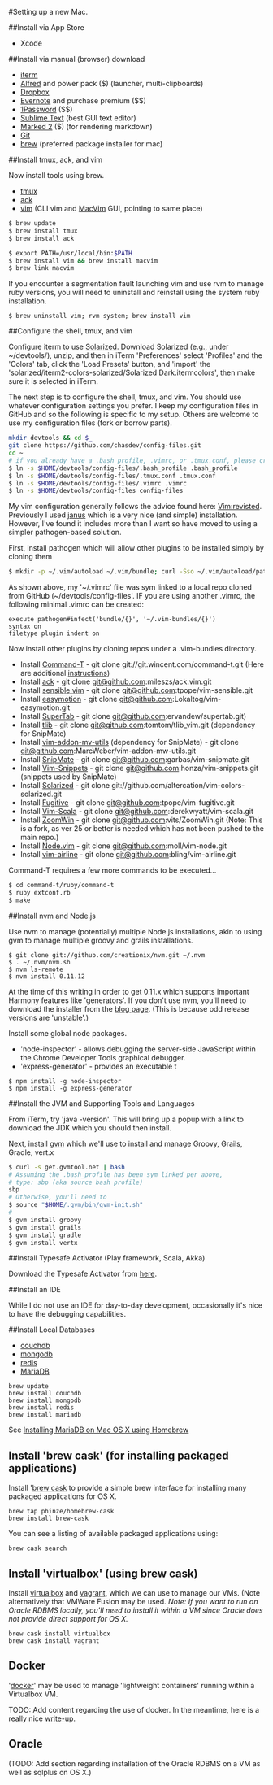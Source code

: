 
#Setting up a new Mac.

##Install via App Store

* Xcode

##Install via manual (browser) download

* [iterm](http://www.iterm2.com/#/section/home)
* [Alfred](http://www.alfredapp.com) and power pack ($) (launcher, multi-clipboards)
* [Dropbox](https://www.dropbox.com)
* [Evernote](https://evernote.com) and purchase premium ($$)
* [1Password](https://agilebits.com/onepassword) ($$)
* [Sublime Text](http://www.sublimetext.com) (best GUI text editor)
* [Marked 2](http://marked2app.com) ($) (for rendering markdown)
* [Git](http://git-scm.com/download/mac)
* [brew](http://brew.sh) (preferred package installer for mac)

##Install tmux, ack, and vim

Now install tools using brew.

* [tmux](http://tmux.sourceforge.net)
* [ack](http://beyondgrep.com)
* [vim](http://www.vim.org) (CLI vim and [MacVim](https://code.google.com/p/macvim/) GUI, pointing to same place)

```bash
$ brew update
$ brew install tmux
$ brew install ack
```

```bash
$ export PATH=/usr/local/bin:$PATH
$ brew install vim && brew install macvim
$ brew link macvim
```

If you encounter a segmentation fault launching vim and use rvm to manage ruby versions, you will need to uninstall and reinstall using the system ruby installation.

```
$ brew uninstall vim; rvm system; brew install vim
```

##Configure the shell, tmux, and vim

Configure iterm to use [Solarized](http://ethanschoonover.com/solarized). Download Solarized (e.g., under ~/devtools/), unzip, and then in iTerm 'Preferences' select 'Profiles' and the 'Colors' tab, click the 'Load Presets' button, and 'import' the 'solarized/iterm2-colors-solarized/Solarized Dark.itermcolors', then make sure it is selected in iTerm.

The next step is to configure the shell, tmux, and vim.  You should use whatever configuration settings you prefer.  I keep my configuration files in GitHub and so the following is specific to my setup. Others are welcome to use my configuration files (fork or borrow parts).

```bash
mkdir devtools && cd $_
git clone https://github.com/chasdev/config-files.git
cd ~
# if you already have a .bash_profile, .vimrc, or .tmux.conf, please create a backup
$ ln -s $HOME/devtools/config-files/.bash_profile .bash_profile
$ ln -s $HOME/devtools/config-files/.tmux.conf .tmux.conf
$ ln -s $HOME/devtools/config-files/.vimrc .vimrc
$ ln -s $HOME/devtools/config-files config-files
```

My vim configuration generally follows the advice found here: [Vim:revisted](http://mislav.uniqpath.com/2011/12/vim-revisited/). Previously I used [janus](https://github.com/carlhuda/janus) which is a very nice (and simple) installation. However, I've found it includes more than I want so have moved to using a simpler pathogen-based solution.

First, install pathogen which will allow other plugins to be installed simply by cloning them

```bash
$ mkdir -p ~/.vim/autoload ~/.vim/bundle; curl -Sso ~/.vim/autoload/pathogen.vim https://raw.github.com/tpope/vim-pathogen/master/autoload/pathogen.vim
```

As shown above, my '~/.vimrc' file was sym linked to a local repo cloned from GitHub (~/devtools/config-files'. IF you are using another .vimrc, the following minimal .vimrc can be created:

```
execute pathogen#infect('bundle/{}', '~/.vim-bundles/{}')
syntax on
filetype plugin indent on
```

Now install other plugins by cloning repos under a .vim-bundles directory.

* Install [Command-T](https://github.com/wincent/Command-T) - git clone git://git.wincent.com/command-t.git (Here are additional [instructions](https://github.com/wincent/Command-T/blob/master/doc/command-t.txt))
* Install [ack](https://github.com/mileszs/ack.vim) - git clone git@github.com:mileszs/ack.vim.git
* Install [sensible.vim](https://github.com/tpope/vim-sensible) - git clone git@github.com:tpope/vim-sensible.git
* Install [easymotion](https://github.com/Lokaltog/vim-easymotion) - git clone git@github.com:Lokaltog/vim-easymotion.git
* Install [SuperTab](https://github.com/ervandew/supertab) - git clone git@github.com:ervandew/supertab.git)
* Install [tlib](https://github.com/tomtom/tlib_vim.git) - git clone git@github.com:tomtom/tlib_vim.git (dependency for SnipMate)
* Install [vim-addon-mv-utils](https://github.com/MarcWeber/vim-addon-mw-utils.git) (dependency for SnipMate) - git clone git@github.com:MarcWeber/vim-addon-mw-utils.git
* Install [SnipMate](https://github.com/garbas/vim-snipmate.git) - git clone git@github.com:garbas/vim-snipmate.git
* Install [Vim-Snippets](https://github.com/honza/vim-snippets) - git clone git@github.com:honza/vim-snippets.git (snippets used by SnipMate)
* Install [Solarized](https://github.com/altercation/vim-colors-solarized) - git clone git://github.com/altercation/vim-colors-solarized.git
* Install [Fugitive](https://github.com/tpope/vim-fugitive) - git clone git@github.com:tpope/vim-fugitive.git
* Install [Vim-Scala](https://github.com/derekwyatt/vim-scala) - git clone git@github.com:derekwyatt/vim-scala.git
* Install [ZoomWin](https://github.com/vits/ZoomWin) - git clone git@github.com:vits/ZoomWin.git (Note: This is a fork, as ver 25 or better is needed which has not been pushed to the main repo.)
* Install [Node.vim](https://github.com/moll/vim-node) - git clone git@github.com:moll/vim-node.git
* Install [vim-airline](https://github.com/bling/vim-airline) - git clone git@github.com:bling/vim-airline.git

Command-T requires a few more commands to be executed...

```bash
$ cd command-t/ruby/command-t
$ ruby extconf.rb
$ make
```

##Install nvm and Node.js

Use nvm to manage (potentially) multiple Node.js installations, akin to using gvm to manage multiple groovy and grails installations.

```
$ git clone git://github.com/creationix/nvm.git ~/.nvm
$ . ~/.nvm/nvm.sh
$ nvm ls-remote
$ nvm install 0.11.12
```

At the time of this writing in order to get 0.11.x which supports important Harmony features like 'generators'.  If you don't use nvm,  you'll need to download the installer from the [blog page](http://blog.nodejs.org). (This is because odd release versions are 'unstable'.)

Install some global node packages.

* 'node-inspector' - allows debugging the server-side JavaScript within the Chrome Developer Tools graphical debugger.
* 'express-generator' - provides an executable t

```
$ npm install -g node-inspector
$ npm install -g express-generator
```

##Install the JVM and Supporting Tools and Languages

From iTerm, try 'java -version'. This will bring up a popup with a link to download the JDK which you should then install.

Next, install [gvm](http://gvmtool.net) which we'll use to install and manage Groovy, Grails, Gradle, vert.x

```bash
$ curl -s get.gvmtool.net | bash
# Assuming the .bash_profile has been sym linked per above,
# type: sbp (aka source bash profile)
sbp
# Otherwise, you'll need to
$ source "$HOME/.gvm/bin/gvm-init.sh"
#
$ gvm install groovy
$ gvm install grails
$ gvm install gradle
$ gvm install vertx
```

##Install Typesafe Activator (Play framework, Scala, Akka)

Download the Typesafe Activator from [here](http://typesafe.com/platform/getstarted).

##Install an IDE

While I do not use an IDE for day-to-day development, occasionally it's nice to have the debugging capabilities.

##Install Local Databases

* [couchdb](http://couchdb.apache.org)
* [mongodb](http://www.mongodb.org)
* [redis](http://redis.io)
* [MariaDB](https://mariadb.org)

```
brew update
brew install couchdb
brew install mongodb
brew install redis
brew install mariadb
```
See [Installing MariaDB on Mac OS X using Homebrew](https://mariadb.com/kb/en/building-mariadb-on-mac-os-x-using-homebrew/)

## Install 'brew cask' (for installing packaged applications)

Install '[brew cask](https://github.com/phinze/homebrew-cask#learn-more) to provide a simple brew interface for installing many packaged applications for OS X.

```
brew tap phinze/homebrew-cask
brew install brew-cask
```

You can see a listing of available packaged applications using:

```
brew cask search
```

## Install 'virtualbox' (using brew cask)

Install [virtualbox](https://www.virtualbox.org/wiki/Downloads) and [vagrant](http://www.vagrantup.com), which we can use to manage our VMs. (Note alternatively that VMWare Fusion may be used.  _Note: If you want to run an Oracle RDBMS locally, you'll need to install it within a VM since Oracle does not provide direct support for OS X._

```
brew cask install virtualbox
brew cask install vagrant
```

## Docker

'[docker](https://www.docker.io)' may be used to manage 'lightweight containers' running within a Virtualbox VM.

TODO: Add content regarding the use of docker. In the meantime, here is a really nice [write-up](https://github.com/relateiq/docker_public).

## Oracle

(TODO: Add section regarding installation of the Oracle RDBMS on a VM as well as sqlplus on OS X.)


